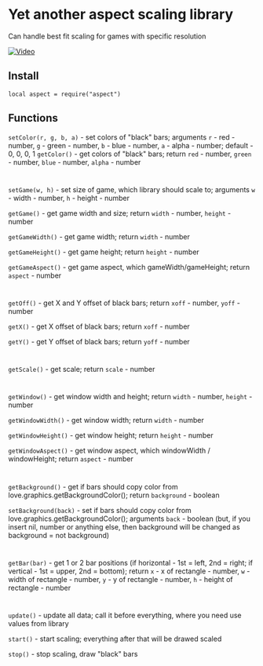 # Yet another aspect scaling library

Can handle best fit scaling for games with specific resolution

[![Video](https://img.youtube.com/vi/o_MaN1znbqw/0.jpg)](https://www.youtube.com/watch?v=o_MaN1znbqw)

## Install

`local aspect = require("aspect")`

## Functions

`setColor(r, g, b, a)` - set colors of "black" bars; arguments `r` - red - number, `g` - green - number, `b` - blue - number, `a` - alpha - number; default - 0, 0, 0, 1
`getColor()`           - get colors of "black" bars; return `red` - number, `green` - number, `blue` - number, `alpha` - number
#
`setGame(w, h)`        - set size of game, which library should scale to; arguments `w` - width - number, `h` - height - number

`getGame()`            - get game width and size; return `width` - number, `height` - number

`getGameWidth()`       - get game width; return `width` - number

`getGameHeight()`      - get game height; return `height` - number

`getGameAspect()`      - get game aspect, which gameWidth/gameHeight; return `aspect` - number
#
`getOff()`             - get X and Y offset of black bars; return `xoff` - number, `yoff` - number

`getX()`               - get X offset of black bars; return `xoff` - number

`getY()`               - get Y offset of black bars; return `yoff` - number
#
`getScale()`           - get scale; return `scale` - number
#
`getWindow()`          - get window width and height; return `width` - number, `height` - number

`getWindowWidth()`     - get window width; return `width` - number

`getWindowHeight()`    - get window height; return `height` - number

`getWindowAspect()`    - get window aspect, which windowWidth / windowHeight; return `aspect` - number
#
`getBackground()`      - get if bars should copy color from love.graphics.getBackgroundColor(); return `background` - boolean

`setBackground(back)`      - set if bars should copy color from love.graphics.getBackgroundColor(); arguments `back` - boolean (but, if you insert nil, number or anything else, then background will be changed as background = not background)
#
`getBar(bar)`              - get 1 or 2 bar positions (if horizontal - 1st = left, 2nd = right; if vertical - 1st = upper, 2nd = bottom); return `x` - x of rectangle - number, `w` - width of rectangle - number, `y` - y of rectangle - number, `h` - height of rectangle - number
#
`update()`                 - update all data; call it before everything, where you need use values from library

`start()`                  - start scaling; everything after that will be drawed scaled

`stop()`                   - stop scaling, draw "black" bars
